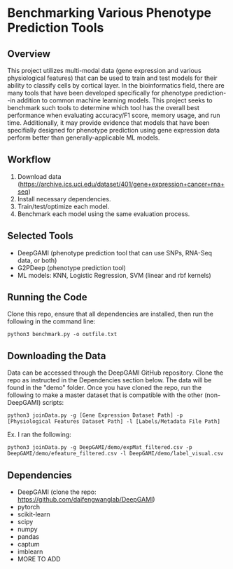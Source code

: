 # Benchmarking Various Phenotype Prediction Tools

## Overview
This project utilizes multi-modal data (gene expression and various physiological features) that can be used to train and test models for their ability to classify cells by cortical layer.
In the bioinformatics field, there are many tools that have been developed specifically for phenotype prediction--in addition to common machine learning models. This project 
seeks to benchmark such tools to determine which tool has the overall best performance when evaluating accuracy/F1 score, memory usage, and run time. Additionally, it may
provide evidence that models that have been specifially designed for phenotype prediction using gene expression data perform better than generally-applicable ML models.

## Workflow
1. Download data (https://archive.ics.uci.edu/dataset/401/gene+expression+cancer+rna+seq)
2. Install necessary dependencies.
3. Train/test/optimize each model.
4. Benchmark each model using the same evaluation process.

## Selected Tools
- DeepGAMI (phenotype prediction tool that can use SNPs, RNA-Seq data, or both)
- G2PDeep (phenotype prediction tool)
- ML models: KNN, Logistic Regression, SVM (linear and rbf kernels)

## Running the Code
Clone this repo, ensure that all dependencies are installed, then run the following in the command line:
```
python3 benchmark.py -o outfile.txt
```

## Downloading the Data
Data can be accessed through the DeepGAMI GitHub repository. Clone the repo as instructed in the Dependencies section below. The data will be found in the "demo" folder.
Once you have cloned the repo, run the following to make a master dataset that is compatible with the other (non-DeepGAMI) scripts:
```
python3 joinData.py -g [Gene Expression Dataset Path] -p [Physiological Features Dataset Path] -l [Labels/Metadata File Path]
```

Ex. I ran the following:
```
python3 joinData.py -g DeepGAMI/demo/expMat_filtered.csv -p DeepGAMI/demo/efeature_filtered.csv -l DeepGAMI/demo/label_visual.csv
```

## Dependencies
- DeepGAMI (clone the repo: https://github.com/daifengwanglab/DeepGAMI)
- pytorch
- scikit-learn
- scipy
- numpy
- pandas
- captum
- imblearn
- MORE TO ADD
